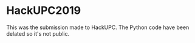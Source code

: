 # HackUPC2019
This was the submission made to HackUPC. The Python code have been delated so it's not public.
